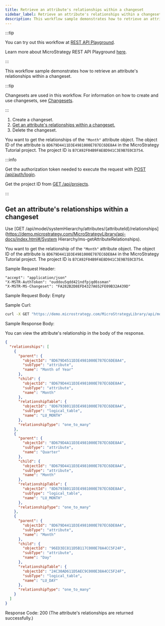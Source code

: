```yaml
---
title: Retrieve an attribute's relationships within a changeset
sidebar_label: Retrieve an attribute's relationships within a changeset
description: This workflow sample demonstrates how to retrieve an attribute's relationships within a changeset.
---
```


<Available since="2021 Update 1" />

:::tip

You can try out this workflow at [REST API Playground](https://www.postman.com/microstrategysdk/workspace/microstrategy-rest-api/folder/16131298-8b42c446-de96-4899-b3c1-005f25702596?ctx=documentation).

Learn more about MicroStrategy REST API Playground [here](/docs/getting-started/playground.md).

:::

This workflow sample demonstrates how to retrieve an attribute's relationships within a changeset.

:::tip

Changesets are used in this workflow. For information on how to create and use changesets, see [Changesets](/docs/common-workflows/modeling/changesets.md).

:::

1. Create a changeset.
1. [Get an attribute's relationships within a changeset.](#get-an-attributes-relationships-within-a-changeset)
1. Delete the changeset.

You want to get the relationships of the `"Month"` attribute object. The object ID of the attribute is `8D679D4411D3E4981000E787EC6DE8A4` in the MicroStrategy Tutorial project. The project ID is `B7CA92F04B9FAE8D941C3E9B7E0CD754`.

:::info

Get the authorization token needed to execute the request with [POST /api/auth/login](https://demo.microstrategy.com/MicroStrategyLibrary/api-docs/index.html#/Authentication/postLogin).

Get the project ID from [GET /api/projects](https://demo.microstrategy.com/MicroStrategyLibrary/api-docs/index.html#/Projects/getProjects_1).

:::

## Get an attribute's relationships within a changeset

Use [GET /api/model/systemHierarchy/attributes/{attributeId}/relationships](<https://demo.microstrategy.com/MicroStrategyLibrary/api-docs/index.html#/System> Hierarchy/ms-getAttributeRelationships).

You want to get the relationship of the `"Month"` attribute object. The object ID of the attribute is `8D679D4411D3E4981000E787EC6DE8A4` in the MicroStrategy Tutorial project. The project ID is `B7CA92F04B9FAE8D941C3E9B7E0CD754`.

Sample Request Header:

```http
"accept": "application/json"
"X-MSTR-AuthToken": "ouddou5qdd421ndfpjqd6ssman"
"X-MSTR-MS-Changeset": "FA282B2D8EFD4327A652FE09B32A439D"
```

Sample Request Body: Empty

Sample Curl:

```bash
curl -X GET "https://demo.microstrategy.com/MicroStrategyLibrary/api/model/systemHierarchy/attributes/8D679D4411D3E4981000E787EC6DE8A4/relationships" -H "accept: application/json" -H "X-MSTR-AuthToken: ouddou5qdd421ndfpjqd6ssman" -H "X-MSTR-MS-Changeset: FA282B2D8EFD4327A652FE09B32A439D"
```

Sample Response Body:

You can view the attribute's relationship in the body of the response.

```json
{
  "relationships": [
    {
      "parent": {
        "objectId": "8D679D4511D3E4981000E787EC6DE8A4",
        "subType": "attribute",
        "name": "Month of Year"
      },
      "child": {
        "objectId": "8D679D4411D3E4981000E787EC6DE8A4",
        "subType": "attribute",
        "name": "Month"
      },
      "relationshipTable": {
        "objectId": "8D67938011D3E4981000E787EC6DE8A4",
        "subType": "logical_table",
        "name": "LU_MONTH"
      },
      "relationshipType": "one_to_many"
    },
    {
      "parent": {
        "objectId": "8D679D4A11D3E4981000E787EC6DE8A4",
        "subType": "attribute",
        "name": "Quarter"
      },
      "child": {
        "objectId": "8D679D4411D3E4981000E787EC6DE8A4",
        "subType": "attribute",
        "name": "Month"
      },
      "relationshipTable": {
        "objectId": "8D67938011D3E4981000E787EC6DE8A4",
        "subType": "logical_table",
        "name": "LU_MONTH"
      },
      "relationshipType": "one_to_many"
    },
    {
      "parent": {
        "objectId": "8D679D4411D3E4981000E787EC6DE8A4",
        "subType": "attribute",
        "name": "Month"
      },
      "child": {
        "objectId": "96ED3EC811D5B117C000E78A4CC5F24F",
        "subType": "attribute",
        "name": "Day"
      },
      "relationshipTable": {
        "objectId": "24C30AD611D5AEC9C000E38A4CC5F24F",
        "subType": "logical_table",
        "name": "LU_DAY"
      },
      "relationshipType": "one_to_many"
    }
  ]
}
```

Response Code: 200 (The attribute's relationships are returned successfully.)
